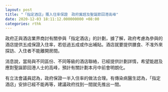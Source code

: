 ```yaml
---
layout: post
title: "「指定酒店」獲入住率保證　政府冀趕及聖誕節回港高峰"
date: 2020-12-03 18:11:12.000000000 +08:00
categories: rthk
---
```


政府正與酒店業界商討有關參與「指定酒店」的計劃，據了解，政府考慮為參與的酒店提供五成保證入住率，若低過五成或作出補貼。酒店就要提供膳食、不准外來探訪、入住者不能離開房間。

消息說，當局與不同區份、不同等級的酒店聯絡，已經提供計劃詳情，希望能趕及應對聖誕節回港人士的高峰，預計有關計劃本月中前會明朗化。

有立法會議員認為，政府保證一半入住率的做法合理。有傳染病醫生認為，「指定酒店」安排已經不能再等，建議政府找到一間就先推出一間。
